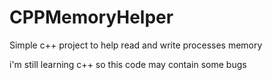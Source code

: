 # CPPMemoryHelper
Simple c++ project to help read and write processes memory

i'm still learning c++ so this code may contain some bugs
